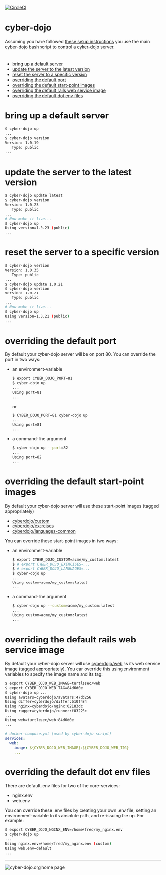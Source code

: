 
[![CircleCI](https://circleci.com/gh/cyber-dojo/commander.svg?style=svg)](https://circleci.com/gh/cyber-dojo/commander)

# cyber-dojo

Assuming you have followed [these setup instructions](https://blog.cyber-dojo.org/2014/09/setting-up-your-own-cyber-dojo-server.html) you use the main cyber-dojo bash script to control a [cyber-dojo](https://cyber-dojo.org) server.

#
- [bring up a default server](#bring-up-a-default-server)
- [update the server to the latest version](#update-the-server-to-the-latest-version)
- [reset the server to a specific version](#reset-the-server-to-a-specific-version )
- [overriding the default port](#overriding-the-default-port)
- [overriding the default start-point images](#overriding-the-default-start-point-images)
- [overriding the default rails web service image](#overriding-the-default-rails-web-service-image)
- [overriding the default dot env files](#overriding-the-default-dot-env-files)

# bring up a default server
```bash
$ cyber-dojo up
...
$ cyber-dojo version
Version: 1.0.19
   Type: public
...
```

# update the server to the latest version
```bash
$ cyber-dojo update latest
$ cyber-dojo version
Version: 1.0.23
   Type: public
...
# Now make it live...
$ cyber-dojo up
Using version=1.0.23 (public)
...
```

# reset the server to a specific version
```bash
$ cyber-dojo version
Version: 1.0.35
   Type: public
...
$ cyber-dojo update 1.0.21
$ cyber-dojo version
Version: 1.0.21
   Type: public
...
# Now make it live...
$ cyber-dojo up
Using version=1.0.21 (public)
...
```

# overriding the default port
By default your cyber-dojo server will be on port 80.
You can override the port in two ways:
* an environment-variable
  ```bash
  $ export CYBER_DOJO_PORT=81
  $ cyber-dojo up
  ...
  Using port=81
  ...
  ```
  or
  ```bash
  $ CYBER_DOJO_PORT=81 cyber-dojo up
  ...
  Using port=81
  ...
  ```
* a command-line argument
  ```bash
  $ cyber-dojo up --port=82
  ...
  Using port=82
  ...
  ```

# overriding the default start-point images
By default your cyber-dojo server will use these start-point images (tagged appropriately)
- [cyberdojo/custom](https://hub.docker.com/r/cyberdojo/custom/tags)
- [cyberdojo/exercises](https://hub.docker.com/r/cyberdojo/exercises/tags)
- [cyberdojo/languages-common](https://hub.docker.com/r/cyberdojo/languages-common/tags)

You can override these start-point images in two ways:
* an environment-variable
  ```bash
  $ export CYBER_DOJO_CUSTOM=acme/my_custom:latest
  $ # export CYBER_DOJO_EXERCISES=...
  $ # export CYBER_DOJO_LANGUAGES=...
  $ cyber-dojo up
  ...
  Using custom=acme/my_custom:latest
  ...
  ```
* a command-line argument
  ```bash
  $ cyber-dojo up --custom=acme/my_custom:latest
  ...
  Using custom=acme/my_custom:latest
  ...
  ```

# overriding the default rails web service image
By default your cyber-dojo server will use [cyberdojo/web](https://hub.docker.com/r/cyberdojo/web/tags) as its web service image (tagged appropriately).
You can override this using environment variables to specify the image name and its tag:
  ```bash
  $ export CYBER_DOJO_WEB_IMAGE=turtlesec/web
  $ export CYBER_DOJO_WEB_TAG=84d6d0e
  $ cyber-dojo up ...
  Using avatars=cyberdojo/avatars:47dd256
  Using differ=cyberdojo/differ:610f484
  Using nginx=cyberdojo/nginx:02183dc
  Using ragger=cyberdojo/runner:f03228c
  ...
  Using web=turtlesec/web:84d6d0e
  ...
  ```
  ```yml
  # docker-compose.yml (used by cyber-dojo script)
  services:
    web:
      image: ${CYBER_DOJO_WEB_IMAGE}:${CYBER_DOJO_WEB_TAG}
      ...
  ```  

# overriding the default dot env files
There are default .env files for two of the core-services:
- nginx.env
- web.env

You can override these .env files by creating your own .env file,
setting an environment-variable to its absolute path,
and re-issuing the up. For example:
  ```bash
  $ export CYBER_DOJO_NGINX_ENV=/home/fred/my_nginx.env
  $ cyber-dojo up
  ...
  Using nginx.env=/home/fred/my_nginx.env (custom)
  Using web.env=default
  ...
  ```

- - - -

![cyber-dojo.org home page](https://github.com/cyber-dojo/cyber-dojo/blob/master/shared/home_page_snapshot.png)
